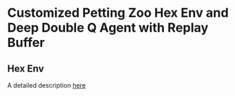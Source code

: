 # Customized Petting Zoo Hex Env and Deep Double Q Agent with Replay Buffer

## Hex Env
A detailed description [here](https://github.com/sjsu-interconnect/ourhexgame)
